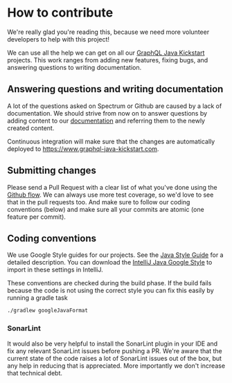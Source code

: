 # How to contribute

We're really glad you're reading this, because we need more volunteer developers
to help with this project!

We can use all the help we can get on all our [GraphQL Java Kickstart](https://github.com/graphql-java-kickstart)
projects. This work ranges from adding new features, fixing bugs, and answering questions to writing documentation. 

## Answering questions and writing documentation

A lot of the questions asked on Spectrum or Github are caused by a lack of documentation.
We should strive from now on to answer questions by adding content to 
our [documentation](https://github.com/graphql-java-kickstart/documentation) and referring
them to the newly created content.

Continuous integration will make sure that the changes are automatically deployed to 
https://www.graphql-java-kickstart.com.

## Submitting changes

Please send a Pull Request with a clear list of what you've done using the
[Github flow](https://guides.github.com/introduction/flow/). We can always use more
test coverage, so we'd love to see that in the pull requests too. And make sure to
follow our coding conventions (below) and make sure all your commits are atomic 
(one feature per commit).

## Coding conventions

We use Google Style guides for our projects. See the 
[Java Style Guide](https://google.github.io/styleguide/javaguide.html) for a detailed
description. You can download the 
[IntelliJ Java Google Style](https://github.com/google/styleguide/blob/gh-pages/intellij-java-google-style.xml)
to import in these settings in IntelliJ.

These conventions are checked during the build phase. If the build fails because
the code is not using the correct style you can fix this easily by running a gradle task
```bash
./gradlew googleJavaFormat
```

### SonarLint

It would also be very helpful to install the SonarLint plugin in your IDE and fix any
relevant SonarLint issues before pushing a PR. We're aware that the current state
of the code raises a lot of SonarLint issues out of the box, but any help in reducing
that is appreciated. More importantly we don't increase that technical debt.
